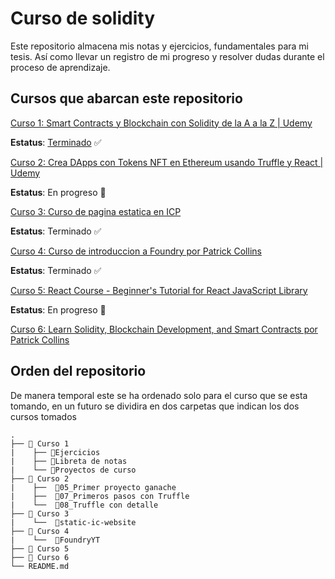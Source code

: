 # Curso de solidity

Este repositorio almacena mis notas y ejercicios, fundamentales para mi tesis. Así como llevar un registro de mi progreso y resolver dudas durante el proceso de aprendizaje. 

## Cursos que abarcan este repositorio

[Curso 1: Smart Contracts y Blockchain con Solidity de la A a la Z | Udemy](https://www.udemy.com/course/solidity-a-z/)

**Estatus**: [Terminado](https://www.udemy.com/certificate/UC-68287075-0fa0-458e-93b1-b43dd863bc1f/) ✅ 

[Curso 2: Crea DApps con Tokens NFT en Ethereum usando Truffle y React | Udemy](https://www.udemy.com/course/tokens-nft-en-ethereum-con-truffle-y-react/)

**Estatus**: En progreso 🚧

[Curso 3: Curso de pagina estatica en ICP](https://internetcomputer.org/docs/current/samples/host-a-website)

**Estatus**: Terminado ✅

[Curso 4: Curso de introduccion a Foundry por Patrick Collins](https://www.youtube.com/watch?v=fNMfMxGxeag)

**Estatus**: Terminado ✅

[Curso 5: React Course - Beginner's Tutorial for React JavaScript Library](https://scrimba.com/learn/learnreact)

**Estatus**: En progreso 🚧

[Curso 6: Learn Solidity, Blockchain Development, and Smart Contracts por Patrick Collins](https://www.youtube.com/watch?v=umepbfKp5rI)

## Orden del repositorio

De manera temporal este se ha ordenado solo para el curso que se esta tomando, en un futuro se dividira en dos carpetas que indican los dos cursos tomados

    .
    ├── 📁 Curso 1
    |    ├── 📁Ejercicios
    |    ├── 📁Libreta de notas 
    |    └── 📁Proyectos de curso
    ├── 📁 Curso 2
    |    ├──  📁05_Primer proyecto ganache 
    |    ├──  📁07_Primeros pasos con Truffle
    |    └──  📁08_Truffle con detalle
    ├── 📁 Curso 3
    |    └──  📁static-ic-website
    ├── 📁 Curso 4
    |    └──  📁FoundryYT
    ├── 📁 Curso 5
    ├── 📁 Curso 6
    └── README.md
